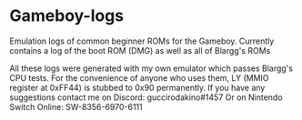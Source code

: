 # Gameboy-logs
Emulation logs of common beginner ROMs for the Gameboy.
Currently contains a log of the boot ROM (DMG) as well as all of Blargg's ROMs

All these logs were generated with my own emulator which passes Blargg's CPU tests.
For the convenience of anyone who uses them, LY (MMIO register at 0xFF44) is stubbed to 0x90 permanently.
If you have any suggestions contact me on Discord: guccirodakino#1457
Or on Nintendo Switch Online: SW-8356-6970-6111
